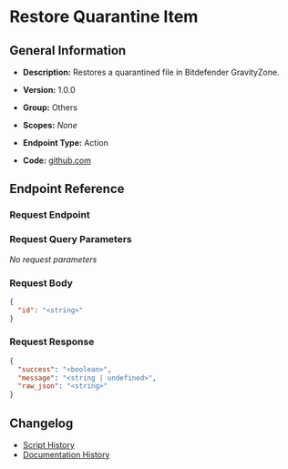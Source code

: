 <!-- BEGIN GENERATED CONTENT -->
# Restore Quarantine Item

## General Information

- **Description:** Restores a quarantined file in Bitdefender GravityZone.

- **Version:** 1.0.0
- **Group:** Others
- **Scopes:** _None_
- **Endpoint Type:** Action
- **Code:** [github.com](https://github.com/NangoHQ/integration-templates/tree/main/integrations/bitdefender/actions/restore-quarantine-item.ts)


## Endpoint Reference

### Request Endpoint



### Request Query Parameters

_No request parameters_

### Request Body

```json
{
  "id": "<string>"
}
```

### Request Response

```json
{
  "success": "<boolean>",
  "message": "<string | undefined>",
  "raw_json": "<string>"
}
```

## Changelog

- [Script History](https://github.com/NangoHQ/integration-templates/commits/main/integrations/bitdefender/actions/restore-quarantine-item.ts)
- [Documentation History](https://github.com/NangoHQ/integration-templates/commits/main/integrations/bitdefender/actions/restore-quarantine-item.md)

<!-- END  GENERATED CONTENT -->

